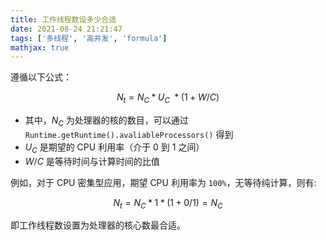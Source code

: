 ```yaml
---
title: 工作线程数设多少合适
date: 2021-08-24 21:21:47
tags: ['多线程', '高并发', 'formula']
mathjax: true
---
```


遵循以下公式：

$$
N_t = N_C * U_C~ * (1 + W/C)
$$

* 其中，$N_C$ 为处理器的核的数目，可以通过 `Runtime.getRuntime().avaliableProcessors()` 得到
* $U_C$ 是期望的 CPU 利用率（介于 0 到 1 之间）
* $W / C$ 是等待时间与计算时间的比值

例如，对于 CPU 密集型应用，期望 CPU 利用率为 `100%`，无等待纯计算，则有:

$$
N_t = N_C * 1 * (1 + 0/1) = N_C
$$

即工作线程数设置为处理器的核心数最合适。